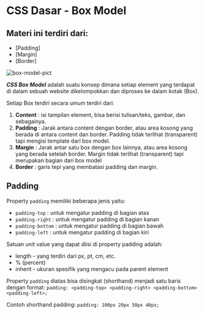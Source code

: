 # CSS Dasar - Box Model

## Materi ini terdiri dari:
* [Padding]
* [Margin]
* [Border]

![box-model-pict](https://user-images.githubusercontent.com/70443393/210925275-b0c5f817-b79f-486c-ab2a-d39de01ee73f.jpg)

***CSS Box Model*** adalah suatu konsep dimana setiap element yang terdapat di dalam sebuah website dikelompokkan dan diproses ke dalam kotak (Box).

Setiap Box terdiri secara umum terdiri dari:
1. **Content** : isi tampilan element, bisa berisi tulisan/teks, gambar, dan sebagainya.
2. **Padding** : Jarak antara content dengan border, atau area kosong yang berada di antara content dan border. Padding tidak terlihat (transparent) tapi mengisi template dari box model.
3. **Margin** : Jarak antar satu box dengan box lainnya, atau area kosong yang berada setelah border. Margin tidak terlihat (transparent) tapi merupakan bagian dari box model
4. **Border** : garis tepi yang membatasi padding dan margin.

## Padding
Property `padding` memiliki beberapa jenis yaitu:
* `padding-top` : untuk mengatur padding di bagian atas
* `padding-right` : untuk mengatur padding di bagian kanan
* `padding-bottom` : untuk mengatur padding di bagian bawah
* `padding-left` :  untuk mengatur padding di bagian kiri

Satuan unit value yang dapat diisi di property padding adalah:
* length - yang terdiri dari px, pt, cm, etc.
* % (percent)
* inherit - ukuran spesifik yang mengacu pada parent element

Property `padding` diatas bisa disingkat (shorthand) menjadi satu baris dengan format: `padding: <padding-top> <padding-right> <padding-bottom> <padding-left>;`

Contoh shorthand padding: `padding: 100px 20px 50px 40px;`

